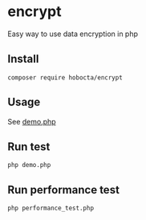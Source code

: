 # encrypt
Easy way to use data encryption in php

## Install
`composer require hobocta/encrypt`

## Usage
See [demo.php](demo.php)

## Run test
`php demo.php`

## Run performance test
`php performance_test.php`
